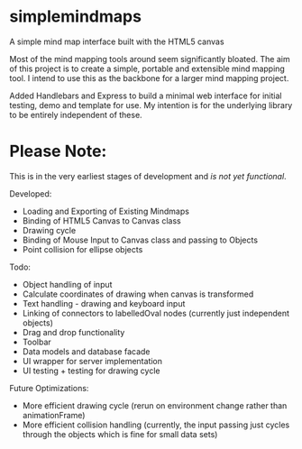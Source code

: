 # simplemindmaps
A simple mind map interface built with the HTML5 canvas

Most of the mind mapping tools around seem significantly bloated. 
The aim of this project is to create a simple, portable and extensible mind mapping tool.
I intend to use this as the backbone for a larger mind mapping project.

Added Handlebars and Express to build a minimal web interface for initial testing, demo and template for use. My intention is for the underlying library to be entirely independent of these.

# Please Note:
This is in the very earliest stages of development and *is not yet functional*.

Developed:
- Loading and Exporting of Existing Mindmaps
- Binding of HTML5 Canvas to Canvas class
- Drawing cycle
- Binding of Mouse Input to Canvas class and passing to Objects
- Point collision for ellipse objects

Todo:
- Object handling of input
- Calculate coordinates of drawing when canvas is transformed
- Text handling - drawing and keyboard input
- Linking of connectors to labelledOval nodes (currently just independent objects)
- Drag and drop functionality
- Toolbar
- Data models and database facade
- UI wrapper for server implementation
- UI testing + testing for drawing cycle

Future Optimizations:
- More efficient drawing cycle (rerun on environment change rather than animationFrame)
- More efficient collision handling (currently, the input passing just cycles through the objects which is fine for small data sets)

